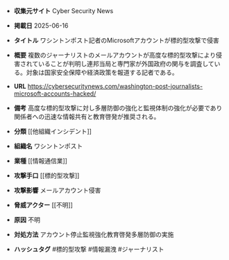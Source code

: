 - **収集元サイト**
Cyber Security News

- **掲載日**
2025-06-16

- **タイトル**
ワシントンポスト記者のMicrosoftアカウントが標的型攻撃で侵害

- **概要**
複数のジャーナリストのメールアカウントが高度な標的型攻撃により侵害されていることが判明し連邦当局と専門家が外国政府の関与を調査している。対象は国家安全保障や経済政策を報道する記者である。

- **URL**
https://cybersecuritynews.com/washington-post-journalists-microsoft-accounts-hacked/

- **備考**
高度な標的型攻撃に対し多層防御の強化と監視体制の強化が必要であり関係者への迅速な情報共有と教育啓発が推奨される。

- **分類**
[[他組織インシデント]]

- **組織名**
ワシントンポスト

- **業種**
[[情報通信業]]

- **攻撃手口**
[[標的型攻撃]]

- **攻撃影響**
メールアカウント侵害

- **脅威アクター**
[[不明]]

- **原因**
不明

- **対処方法**
アカウント停止監視強化教育啓発多層防御の実施

- **ハッシュタグ**
#標的型攻撃 #情報漏洩 #ジャーナリスト
